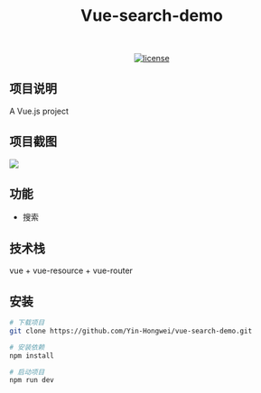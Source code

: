 <h1 align="center">Vue-search-demo</h1>

<br/>

<p align="center">
  <a href=""><img alt="license" src="https://img.shields.io/github/license/mashape/apistatus.svg?style=flat"></a>
</p>

## 项目说明

A Vue.js project



## 项目截图

![](https://tva1.sinaimg.cn/large/0082zybply1gc37l2y9fnj31gm0u0aft.jpg)



## 功能

- 搜索



## 技术栈

vue + vue-resource + vue-router



## 安装

``` bash
# 下载项目
git clone https://github.com/Yin-Hongwei/vue-search-demo.git

# 安装依赖
npm install

# 启动项目
npm run dev
```

